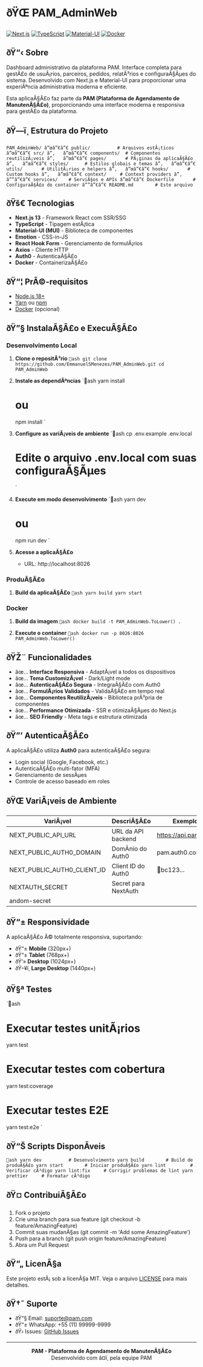 ﻿# ðŸŒ PAM_AdminWeb

[![Next.js](https://img.shields.io/badge/Next.js-13.0-000000?style=flat-square&logo=next.js)](https://nextjs.org/)
[![TypeScript](https://img.shields.io/badge/TypeScript-5.0-3178C6?style=flat-square&logo=typescript)](https://www.typescriptlang.org/)
[![Material-UI](https://img.shields.io/badge/Material--UI-5.0-0081CB?style=flat-square&logo=material-ui)](https://mui.com/)
[![Docker](https://img.shields.io/badge/Docker-Ready-2496ED?style=flat-square&logo=docker)](https://www.docker.com/)

## ðŸ“‹ Sobre

Dashboard administrativo da plataforma PAM. Interface completa para gestÃ£o de usuÃ¡rios, parceiros, pedidos, relatÃ³rios e configuraÃ§Ãµes do sistema. Desenvolvido com Next.js e Material-UI para proporcionar uma experiÃªncia administrativa moderna e eficiente.

Esta aplicaÃ§Ã£o faz parte da **PAM (Plataforma de Agendamento de ManutenÃ§Ã£o)**, proporcionando uma interface moderna e responsiva para gestÃ£o da plataforma.

## ðŸ—ï¸ Estrutura do Projeto

`
PAM_AdminWeb/
â”œâ”€â”€ public/          # Arquivos estÃ¡ticos
â”œâ”€â”€ src/
â”‚   â”œâ”€â”€ components/  # Componentes reutilizÃ¡veis
â”‚   â”œâ”€â”€ pages/       # PÃ¡ginas da aplicaÃ§Ã£o
â”‚   â”œâ”€â”€ styles/      # Estilos globais e temas
â”‚   â”œâ”€â”€ utils/       # UtilitÃ¡rios e helpers
â”‚   â”œâ”€â”€ hooks/       # Custom hooks
â”‚   â”œâ”€â”€ context/     # Context providers
â”‚   â””â”€â”€ services/    # ServiÃ§os e APIs
â”œâ”€â”€ Dockerfile       # ConfiguraÃ§Ã£o do container
â””â”€â”€ README.md        # Este arquivo
`

## ðŸš€ Tecnologias

- **Next.js 13** - Framework React com SSR/SSG
- **TypeScript** - Tipagem estÃ¡tica
- **Material-UI (MUI)** - Biblioteca de componentes
- **Emotion** - CSS-in-JS
- **React Hook Form** - Gerenciamento de formulÃ¡rios
- **Axios** - Cliente HTTP
- **Auth0** - AutenticaÃ§Ã£o
- **Docker** - ContainerizaÃ§Ã£o

## ðŸ“¦ PrÃ©-requisitos

- [Node.js 18+](https://nodejs.org/)
- [Yarn](https://yarnpkg.com/) ou [npm](https://www.npmjs.com/)
- [Docker](https://www.docker.com/) (opcional)

## ðŸ”§ InstalaÃ§Ã£o e ExecuÃ§Ã£o

### Desenvolvimento Local

1. **Clone o repositÃ³rio**
   `ash
   git clone https://github.com/EmmanuelSMenezes/PAM_AdminWeb.git
   cd PAM_AdminWeb
   `

2. **Instale as dependÃªncias**
   `ash
   yarn install
   # ou
   npm install
   `

3. **Configure as variÃ¡veis de ambiente**
   `ash
   cp .env.example .env.local
   # Edite o arquivo .env.local com suas configuraÃ§Ãµes
   `

4. **Execute em modo desenvolvimento**
   `ash
   yarn dev
   # ou
   npm run dev
   `

5. **Acesse a aplicaÃ§Ã£o**
   - URL: http://localhost:8026

### ProduÃ§Ã£o

1. **Build da aplicaÃ§Ã£o**
   `ash
   yarn build
   yarn start
   `

### Docker

1. **Build da imagem**
   `ash
   docker build -t PAM_AdminWeb.ToLower() .
   `

2. **Execute o container**
   `ash
   docker run -p 8026:8026 PAM_AdminWeb.ToLower()
   `

## ðŸŽ¨ Funcionalidades

- âœ… **Interface Responsiva** - AdaptÃ¡vel a todos os dispositivos
- âœ… **Tema CustomizÃ¡vel** - Dark/Light mode
- âœ… **AutenticaÃ§Ã£o Segura** - IntegraÃ§Ã£o com Auth0
- âœ… **FormulÃ¡rios Validados** - ValidaÃ§Ã£o em tempo real
- âœ… **Componentes ReutilizÃ¡veis** - Biblioteca prÃ³pria de componentes
- âœ… **Performance Otimizada** - SSR e otimizaÃ§Ãµes do Next.js
- âœ… **SEO Friendly** - Meta tags e estrutura otimizada

## ðŸ”’ AutenticaÃ§Ã£o

A aplicaÃ§Ã£o utiliza **Auth0** para autenticaÃ§Ã£o segura:

- Login social (Google, Facebook, etc.)
- AutenticaÃ§Ã£o multi-fator (MFA)
- Gerenciamento de sessÃµes
- Controle de acesso baseado em roles

## ðŸŒ VariÃ¡veis de Ambiente

| VariÃ¡vel | DescriÃ§Ã£o | Exemplo |
|----------|-----------|---------|
| NEXT_PUBLIC_API_URL | URL da API backend | https://api.pam.com |
| NEXT_PUBLIC_AUTH0_DOMAIN | DomÃ­nio do Auth0 | pam.auth0.com |
| NEXT_PUBLIC_AUTH0_CLIENT_ID | Client ID do Auth0 | bc123... |
| NEXTAUTH_SECRET | Secret para NextAuth | andom-secret |

## ðŸ“± Responsividade

A aplicaÃ§Ã£o Ã© totalmente responsiva, suportando:

- ðŸ“± **Mobile** (320px+)
- ðŸ“± **Tablet** (768px+)
- ðŸ’» **Desktop** (1024px+)
- ðŸ–¥ï¸ **Large Desktop** (1440px+)

## ðŸ§ª Testes

`ash
# Executar testes unitÃ¡rios
yarn test

# Executar testes com cobertura
yarn test:coverage

# Executar testes E2E
yarn test:e2e
`

## ðŸ“Š Scripts DisponÃ­veis

`ash
yarn dev          # Desenvolvimento
yarn build        # Build de produÃ§Ã£o
yarn start        # Iniciar produÃ§Ã£o
yarn lint         # Verificar cÃ³digo
yarn lint:fix     # Corrigir problemas de lint
yarn prettier     # Formatar cÃ³digo
`

## ðŸ¤ ContribuiÃ§Ã£o

1. Fork o projeto
2. Crie uma branch para sua feature (git checkout -b feature/AmazingFeature)
3. Commit suas mudanÃ§as (git commit -m 'Add some AmazingFeature')
4. Push para a branch (git push origin feature/AmazingFeature)
5. Abra um Pull Request

## ðŸ“„ LicenÃ§a

Este projeto estÃ¡ sob a licenÃ§a MIT. Veja o arquivo [LICENSE](LICENSE) para mais detalhes.

## ðŸ†˜ Suporte

- ðŸ“§ Email: suporte@pam.com
- ðŸ“± WhatsApp: +55 (11) 99999-9999
- ðŸ› Issues: [GitHub Issues](https://github.com/EmmanuelSMenezes/PAM_AdminWeb/issues)

---

<div align="center">
  <strong>PAM - Plataforma de Agendamento de ManutenÃ§Ã£o</strong><br>
  Desenvolvido com â¤ï¸ pela equipe PAM
</div>

